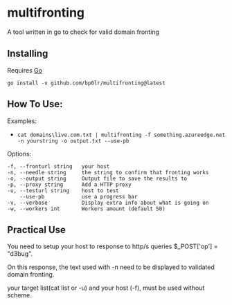 # multifronting

A tool written in go to check for valid domain fronting

## Installing

Requires [Go](https://golang.org/dl/)

`go install -v github.com/bp0lr/multifronting@latest`


## How To Use:

Examples: 
- `cat domains\live.com.txt | multifronting -f something.azureedge.net -n yourstring -o output.txt --use-pb`

Options:
```
-f, --fronturl string   your host
-n, --needle string     the string to confirm that fronting works
-o, --output string     Output file to save the results to
-p, --proxy string      Add a HTTP proxy
-u, --testurl string    host to test
    --use-pb            use a progress bar
-v, --verbose           Display extra info about what is going on
-w, --workers int       Workers amount (default 50)
```

## Practical Use

You need to setup your host to response to http/s queries $_POST['op'] = "d3bug".

On this response, the text used with -n need to be displayed to validated domain fronting.

your target list(cat list or -u) and your host (-f), must be used without scheme.
